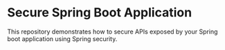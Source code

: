 # Secure Spring Boot Application
This repository demonstrates how to secure APIs exposed by your Spring boot application using Spring security. 
